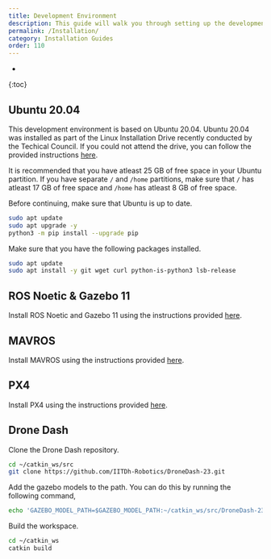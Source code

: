 ```yaml
---
title: Development Environment
description: This guide will walk you through setting up the development environment for Drone Dash.
permalink: /Installation/
category: Installation Guides
order: 110
---
```

* 
{:toc}

## Ubuntu 20.04
This development environment is based on Ubuntu 20.04. Ubuntu 20.04 was installed as part of the Linux Installation Drive recently conducted by the Techical Council. If you could not attend the drive, you can follow the provided instructions [here](https://docs.google.com/presentation/d/e/2PACX-1vSSYaGke6S7vt5O1jxJtp7lYGXzQcCDm5WjhaGEEpvI6D9KgdexZb1dKV68k7jj5jfyuiR_ZIkGycAm/pub?start=false&loop=false&delayms=3000&slide=id.p).

It is recommended that you have atleast 25 GB of free space in your Ubuntu partition. If you have separate `/` and `/home` partitions, make sure that `/` has atleast 17 GB of free space and `/home` has atleast 8 GB of free space.

Before continuing, make sure that Ubuntu is up to date.
```bash
sudo apt update
sudo apt upgrade -y
python3 -m pip install --upgrade pip
```

Make sure that you have the following packages installed.
```bash
sudo apt update
sudo apt install -y git wget curl python-is-python3 lsb-release
```

## ROS Noetic & Gazebo 11
Install ROS Noetic and Gazebo 11 using the instructions provided [here](./ROS).

## MAVROS
Install MAVROS using the instructions provided [here](./../MAVROS).

## PX4
Install PX4 using the instructions provided [here](./../PX4).

## Drone Dash
Clone the Drone Dash repository.
```bash
cd ~/catkin_ws/src
git clone https://github.com/IITDh-Robotics/DroneDash-23.git
```

Add the gazebo models to the path. You can do this by running the following command,
```bash
echo 'GAZEBO_MODEL_PATH=$GAZEBO_MODEL_PATH:~/catkin_ws/src/DroneDash-23/models' >> ~/.bashrc
```

Build the workspace.
```bash
cd ~/catkin_ws
catkin build
```
